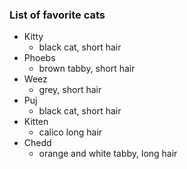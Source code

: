 ### List of favorite cats
* Kitty
   - black cat, short hair
* Phoebs
   - brown tabby, short hair
* Weez
   - grey, short hair
* Puj
   - black cat, short hair
* Kitten
   - calico long hair
* Chedd
   - orange and white tabby, long hair
